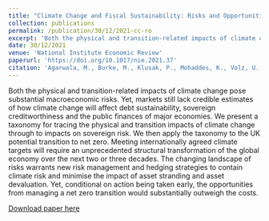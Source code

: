 ```yaml
---
title: "Climate Change and Fiscal Sustainability: Risks and Opportunities"
collection: publications
permalink: /publication/30/12/2021-cc-ro
excerpt: 'Both the physical and transition-related impacts of climate change pose substantial macroeconomic risks. Yet, markets still lack credible estimates of how climate change will affect debt sustainability, sovereign creditworthiness and the public finances of major economies. We present a taxonomy for tracing the physical and transition impacts of climate change through to impacts on sovereign risk. We then apply the taxonomy to the UK potential transition to net zero. Meeting internationally agreed climate targets will require an unprecedented structural transformation of the global economy over the next two or three decades. The changing landscape of risks warrants new risk management and hedging strategies to contain climate risk and minimise the impact of asset stranding and asset devaluation. Yet, conditional on action being taken early, the opportunities from managing a net zero transition would substantially outweigh the costs.'
date: 30/12/2021
venue: 'National Institute Economic Review'
paperurl: 'https://doi.org/10.1017/nie.2021.37'
citation: 'Agarwala, M., Burke, M., Klusak, P., Mohaddes, K., Volz, U., &amp; Zenghelis, D. (2021). Climate Change and Fiscal Sustainability: Risks and Opportunities. National Institute Economic Review, 258, 28-46.'
---
```

Both the physical and transition-related impacts of climate change pose substantial macroeconomic risks. Yet, markets still lack credible estimates of how climate change will affect debt sustainability, sovereign creditworthiness and the public finances of major economies. We present a taxonomy for tracing the physical and transition impacts of climate change through to impacts on sovereign risk. We then apply the taxonomy to the UK potential transition to net zero. Meeting internationally agreed climate targets will require an unprecedented structural transformation of the global economy over the next two or three decades. The changing landscape of risks warrants new risk management and hedging strategies to contain climate risk and minimise the impact of asset stranding and asset devaluation. Yet, conditional on action being taken early, the opportunities from managing a net zero transition would substantially outweigh the costs.

[Download paper here](https://doi.org/10.1017/nie.2021.37)
